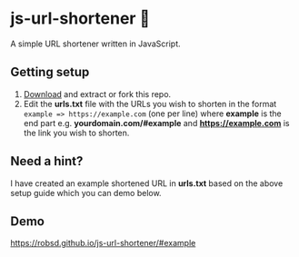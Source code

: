 # js-url-shortener 🔗

A simple URL shortener written in JavaScript.

## Getting setup

1. [Download](https://github.com/robsd/js-url-shortener/archive/refs/heads/main.zip) and extract or fork this repo.
2. Edit the **urls.txt** file with the URLs you wish to shorten in the format `example => https://example.com` (one per line) where **example** is the end part e.g. **yourdomain.com/#example** and **https://example.com** is the link you wish to shorten.

## Need a hint?

I have created an example shortened URL in **urls.txt** based on the above setup guide which you can demo below.

## Demo

https://robsd.github.io/js-url-shortener/#example